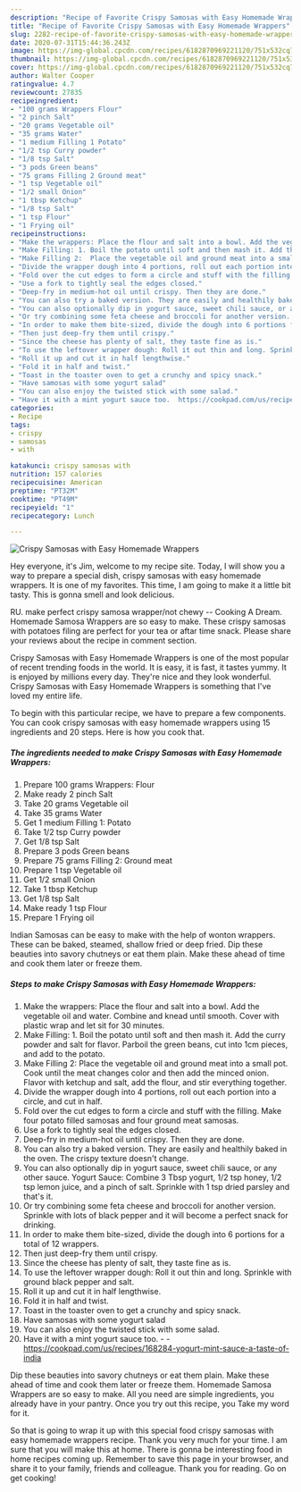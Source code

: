 ```yaml
---
description: "Recipe of Favorite Crispy Samosas with Easy Homemade Wrappers"
title: "Recipe of Favorite Crispy Samosas with Easy Homemade Wrappers"
slug: 2282-recipe-of-favorite-crispy-samosas-with-easy-homemade-wrappers
date: 2020-07-31T15:44:36.243Z
image: https://img-global.cpcdn.com/recipes/6182870969221120/751x532cq70/crispy-samosas-with-easy-homemade-wrappers-recipe-main-photo.jpg
thumbnail: https://img-global.cpcdn.com/recipes/6182870969221120/751x532cq70/crispy-samosas-with-easy-homemade-wrappers-recipe-main-photo.jpg
cover: https://img-global.cpcdn.com/recipes/6182870969221120/751x532cq70/crispy-samosas-with-easy-homemade-wrappers-recipe-main-photo.jpg
author: Walter Cooper
ratingvalue: 4.7
reviewcount: 27835
recipeingredient:
- "100 grams Wrappers Flour"
- "2 pinch Salt"
- "20 grams Vegetable oil"
- "35 grams Water"
- "1 medium Filling 1 Potato"
- "1/2 tsp Curry powder"
- "1/8 tsp Salt"
- "3 pods Green beans"
- "75 grams Filling 2 Ground meat"
- "1 tsp Vegetable oil"
- "1/2 small Onion"
- "1 tbsp Ketchup"
- "1/8 tsp Salt"
- "1 tsp Flour"
- "1 Frying oil"
recipeinstructions:
- "Make the wrappers: Place the flour and salt into a bowl. Add the vegetable oil and water. Combine and knead until smooth. Cover with plastic wrap and let sit for 30 minutes."
- "Make Filling: 1. Boil the potato until soft and then mash it. Add the curry powder and salt for flavor. Parboil the green beans, cut into 1cm pieces, and add to the potato."
- "Make Filling 2:  Place the vegetable oil and ground meat into a small pot. Cook until the meat changes color and then add the minced onion. Flavor with ketchup and salt, add the flour, and stir everything together."
- "Divide the wrapper dough into 4 portions, roll out each portion into a circle, and cut in half."
- "Fold over the cut edges to form a circle and stuff with the filling. Make four potato filled samosas and four ground meat samosas."
- "Use a fork to tightly seal the edges closed."
- "Deep-fry in medium-hot oil until crispy. Then they are done."
- "You can also try a baked version. They are easily and healthily baked in the oven. The crispy texture doesn&#39;t change."
- "You can also optionally dip in yogurt sauce, sweet chili sauce, or any other sauce.  Yogurt Sauce: Combine 3 Tbsp yogurt, 1/2 tsp honey, 1/2 tsp lemon juice, and a pinch of salt. Sprinkle with 1 tsp dried parsley and that&#39;s it."
- "Or try combining some feta cheese and broccoli for another version. Sprinkle with lots of black pepper and it will become a perfect snack for drinking."
- "In order to make them bite-sized, divide the dough into 6 portions for a total of 12 wrappers."
- "Then just deep-fry them until crispy."
- "Since the cheese has plenty of salt, they taste fine as is."
- "To use the leftover wrapper dough: Roll it out thin and long. Sprinkle with ground black pepper and salt."
- "Roll it up and cut it in half lengthwise."
- "Fold it in half and twist."
- "Toast in the toaster oven to get a crunchy and spicy snack."
- "Have samosas with some yogurt salad"
- "You can also enjoy the twisted stick with some salad."
- "Have it with a mint yogurt sauce too.  https://cookpad.com/us/recipes/168284-yogurt-mint-sauce-a-taste-of-india"
categories:
- Recipe
tags:
- crispy
- samosas
- with

katakunci: crispy samosas with 
nutrition: 157 calories
recipecuisine: American
preptime: "PT32M"
cooktime: "PT49M"
recipeyield: "1"
recipecategory: Lunch

---
```



![Crispy Samosas with Easy Homemade Wrappers](https://img-global.cpcdn.com/recipes/6182870969221120/751x532cq70/crispy-samosas-with-easy-homemade-wrappers-recipe-main-photo.jpg)

Hey everyone, it's Jim, welcome to my recipe site. Today, I will show you a way to prepare a special dish, crispy samosas with easy homemade wrappers. It is one of my favorites. This time, I am going to make it a little bit tasty. This is gonna smell and look delicious.

RU. make perfect crispy samosa wrapper/not chewy -- Cooking A Dream. Homemade Samosa Wrappers are so easy to make. These crispy samosas with potatoes filing are perfect for your tea or aftar time snack. Please share your reviews about the recipe in comment section.

Crispy Samosas with Easy Homemade Wrappers is one of the most popular of recent trending foods in the world. It is easy, it is fast, it tastes yummy. It is enjoyed by millions every day. They're nice and they look wonderful. Crispy Samosas with Easy Homemade Wrappers is something that I've loved my entire life.


To begin with this particular recipe, we have to prepare a few components. You can cook crispy samosas with easy homemade wrappers using 15 ingredients and 20 steps. Here is how you cook that.

<!--inarticleads1-->

##### The ingredients needed to make Crispy Samosas with Easy Homemade Wrappers:

1. Prepare 100 grams Wrappers: Flour
1. Make ready 2 pinch Salt
1. Take 20 grams Vegetable oil
1. Take 35 grams Water
1. Get 1 medium Filling 1: Potato
1. Take 1/2 tsp Curry powder
1. Get 1/8 tsp Salt
1. Prepare 3 pods Green beans
1. Prepare 75 grams Filling 2: Ground meat
1. Prepare 1 tsp Vegetable oil
1. Get 1/2 small Onion
1. Take 1 tbsp Ketchup
1. Get 1/8 tsp Salt
1. Make ready 1 tsp Flour
1. Prepare 1 Frying oil


Indian Samosas can be easy to make with the help of wonton wrappers. These can be baked, steamed, shallow fried or deep fried. Dip these beauties into savory chutneys or eat them plain. Make these ahead of time and cook them later or freeze them. 

<!--inarticleads2-->

##### Steps to make Crispy Samosas with Easy Homemade Wrappers:

1. Make the wrappers: Place the flour and salt into a bowl. Add the vegetable oil and water. Combine and knead until smooth. Cover with plastic wrap and let sit for 30 minutes.
1. Make Filling: 1. Boil the potato until soft and then mash it. Add the curry powder and salt for flavor. Parboil the green beans, cut into 1cm pieces, and add to the potato.
1. Make Filling 2:  Place the vegetable oil and ground meat into a small pot. Cook until the meat changes color and then add the minced onion. Flavor with ketchup and salt, add the flour, and stir everything together.
1. Divide the wrapper dough into 4 portions, roll out each portion into a circle, and cut in half.
1. Fold over the cut edges to form a circle and stuff with the filling. Make four potato filled samosas and four ground meat samosas.
1. Use a fork to tightly seal the edges closed.
1. Deep-fry in medium-hot oil until crispy. Then they are done.
1. You can also try a baked version. They are easily and healthily baked in the oven. The crispy texture doesn&#39;t change.
1. You can also optionally dip in yogurt sauce, sweet chili sauce, or any other sauce.  Yogurt Sauce: Combine 3 Tbsp yogurt, 1/2 tsp honey, 1/2 tsp lemon juice, and a pinch of salt. Sprinkle with 1 tsp dried parsley and that&#39;s it.
1. Or try combining some feta cheese and broccoli for another version. Sprinkle with lots of black pepper and it will become a perfect snack for drinking.
1. In order to make them bite-sized, divide the dough into 6 portions for a total of 12 wrappers.
1. Then just deep-fry them until crispy.
1. Since the cheese has plenty of salt, they taste fine as is.
1. To use the leftover wrapper dough: Roll it out thin and long. Sprinkle with ground black pepper and salt.
1. Roll it up and cut it in half lengthwise.
1. Fold it in half and twist.
1. Toast in the toaster oven to get a crunchy and spicy snack.
1. Have samosas with some yogurt salad
1. You can also enjoy the twisted stick with some salad.
1. Have it with a mint yogurt sauce too. -  - https://cookpad.com/us/recipes/168284-yogurt-mint-sauce-a-taste-of-india


Dip these beauties into savory chutneys or eat them plain. Make these ahead of time and cook them later or freeze them. Homemade Samosa Wrappers are so easy to make. All you need are simple ingredients, you already have in your pantry. Once you try out this recipe, you Take my word for it. 

So that is going to wrap it up with this special food crispy samosas with easy homemade wrappers recipe. Thank you very much for your time. I am sure that you will make this at home. There is gonna be interesting food in home recipes coming up. Remember to save this page in your browser, and share it to your family, friends and colleague. Thank you for reading. Go on get cooking!
